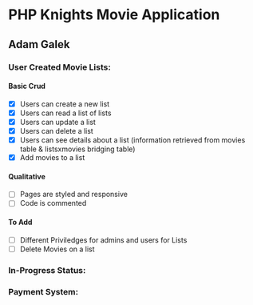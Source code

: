 # PHP Knights Movie Application

## Adam Galek

### User Created Movie Lists:

#### Basic Crud
- [x] Users can create a new list
- [x] Users can read a list of lists
- [x] Users can update a list
- [x] Users can delete a list
- [x] Users can see details about a list (information retrieved from movies table & listsxmovies bridging table)
- [X] Add movies to a list

#### Qualitative
- [ ] Pages are styled and responsive
- [ ] Code is commented

#### To Add
- [ ] Different Priviledges for admins and users for Lists
- [ ] Delete Movies on a list

### In-Progress Status:

### Payment System:
